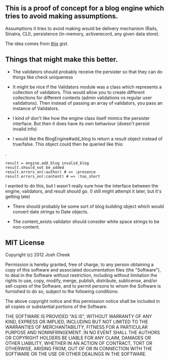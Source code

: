 This is a proof of concept for a blog engine which tries to avoid making assumptions.
-------------------------------------------------------------------------------------

Assumptions it tries to avoid making would be delivery mechanism (Rails, Sinatra, CLI), persistence (in-memory, activerecord, any given data store).

The idea comes from [this](https://gist.github.com/1763643) gist.



Things that might make this better.
-----------------------------------

* The validators should probably receive the persister so that they can do things like check uniqueness

* It might be nice if the Validators module was a class which represents a collection of validators. This would allow you to create different collections for different contexts (admin validations vs regular user validations). Then instead of passing an array of validators, you pass an instance of Validators.

* I kind of don't like how the engine class itself mimics the persister interface. But then it does have its own behaviour (doesn't persist invalid info)

* I would like the BlogEngine#add_blog to return a result object instead of true/false. This object could then be queried like this:

.

    result = engine.add_blog invalid_blog
    result.should_not be_added
    result.errors_on(:author) # => :presence
    result.errors_on(:content) # => :too_short

I wanted to do this, but I wasn't really sure how the interface between the engine, validators, and result should go. (I still might attempt it later, but it's getting late)

* There should probably be some sort of blog building object which would convert date strings to Date objects.

* The content_exists validator should consider white space strings to be non-content.




MIT License
-----------

Copyright (c) 2012 Josh Cheek

Permission is hereby granted, free of charge, to any person obtaining a copy of this software and associated documentation files (the "Software"), to deal in the Software without restriction, including without limitation the rights to use, copy, modify, merge, publish, distribute, sublicense, and/or sell copies of the Software, and to permit persons to whom the Software is furnished to do so, subject to the following conditions:

The above copyright notice and this permission notice shall be included in all copies or substantial portions of the Software.

THE SOFTWARE IS PROVIDED "AS IS", WITHOUT WARRANTY OF ANY KIND, EXPRESS OR IMPLIED, INCLUDING BUT NOT LIMITED TO THE WARRANTIES OF MERCHANTABILITY, FITNESS FOR A PARTICULAR PURPOSE AND NONINFRINGEMENT. IN NO EVENT SHALL THE AUTHORS OR COPYRIGHT HOLDERS BE LIABLE FOR ANY CLAIM, DAMAGES OR OTHER LIABILITY, WHETHER IN AN ACTION OF CONTRACT, TORT OR OTHERWISE, ARISING FROM, OUT OF OR IN CONNECTION WITH THE SOFTWARE OR THE USE OR OTHER DEALINGS IN THE SOFTWARE.


